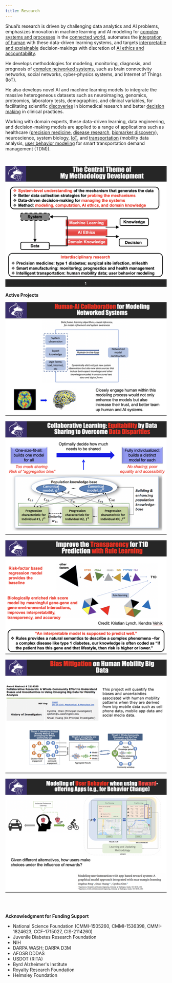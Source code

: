 ```yaml
---
title: Research
---
```


Shuai’s research is driven by challenging data analytics and AI problems, emphasizes innovation in machine learning and AI modeling for [complex systems and processes](https://www.sciencedirect.com/science/article/abs/pii/S1053811909014281) in the [connected world](https://ieeexplore.ieee.org/abstract/document/8169076), automates the [integration of human](https://ieeexplore.ieee.org/abstract/document/8304661) with these data-driven learning systems, and targets [interpretable and explainable](https://www.sciencedirect.com/science/article/abs/pii/S1532046421000204) decision-makings with discretion of [AI ethics and accountability](https://ieeexplore.ieee.org/abstract/document/9115837). 

He develops methodologies for modeling, monitoring, diagnosis, and prognosis of [complex networked systems](https://www.tandfonline.com/doi/abs/10.1080/24725854.2017.1301692), such as brain connectivity networks, social networks, cyber-physics systems, and Internet of Things (IoT). 

He also develops novel AI and machine learning models to integrate the massive heterogeneous datasets such as neuroimaging, genomics, proteomics, laboratory tests, demographics, and clinical variables, for facilitating scientific [discoveries](https://ieeexplore.ieee.org/abstract/document/8888210) in biomedical research and better [decision making](https://ieeexplore.ieee.org/abstract/document/9413157) in clinical practices. 

Working with domain experts, these data-driven learning, data engineering, and decision-making models are applied to a range of applications such as healthcare ([precision medicine](https://www.nature.com/articles/s41598-018-23326-1), [disease research](https://link.springer.com/article/10.1007/s41666-020-00085-1), [biomarker discovery](https://www.tandfonline.com/doi/abs/10.1080/24725579.2018.1496494)), neuroscience, system biology, [IoT](http://proceedings.mlr.press/v108/huo20a.html), and [transportation](https://ieeexplore.ieee.org/abstract/document/9292970) (mobility data analysis, [user behavior modeling](https://www.sciencedirect.com/science/article/abs/pii/S0968090X20307191) for smart transportation demand management (TDM)).

<br>

<p align="center">
  <img src='./images/theme_shuais_reserach.png' alt='research'/>
</p>


**Active Projects**

<p align="center">
  <img src='./images/research_humanAI.png' alt='research'/>
</p>

<p align="center">
  <img src='./images/research_collaborative learning.png' alt='research'/>
</p>


<p align="center">
  <img src='./images/research_transparency.png' alt='research'/>
</p>


<p align="center">
  <img src='./images/research_bias_mobility.png' alt='research'/>
</p>


<p align="center">
  <img src='./images/research_userbehavior.png' alt='research'/>
</p>

<!---

___

**Research Thrust 1: Mechanistic Understanding of Complex System Problems**

*Examples*

- Brain connectivity modeling using Neuroimaging data ([link](https://sites.google.com/site/shuaihuang28/website-builder/thrust-1/brain-c))
- Towards mechanistic understanding of type 1 diabetes ([link](https://sites.google.com/site/shuaihuang28/website-builder/thrust-1/t1d))
- User-app interaction; user decision-making process modeling
- Characterization of bias and uncertainties of human mobility patterns derived from mobile devices

___
**Research Thrust 2: Translation of Mechanistic Understanding into Decision Makings**

*Examples*

- Smart monitoring of complex diseases ([link](https://sites.google.com/site/shuaihuang28/website-builder/thrust-2/smart-monitoring))
- Integration with mHealth technology ([link](https://sites.google.com/site/shuaihuang28/website-builder/thrust-2/mpower))

___
**Research Thrust 3: Applications**

*Examples*

- Precision medicine (disease progression modeling, patient monitoring by wearable devices, personalized prediction models)
- Neuroscience and brain diseases (brain connectivity modeling, biomarker discovery, health index construction)
- IoT (context-aware computing, uncertainty quantification, adaptive monitoring and cost-effective sensing)
- Prognostics and health management (PHM) 

-->


<br><br>


**Acknowledgment for Funding Support**
- National Science Foundation (CMMI-1505260, CMMI-1536398, CMMI-1824623, CCF-1715027, CIS-2114260)
- Juvenile Diabetes Research Foundation
- NIH
- DARPA WASH; DARPA D3M 
- AFOSR DDDAS
- USDOT (RITA)
- Byrd Alzheimer's Institute 
- Royalty Research Foundation
- Helmsley Foundation
